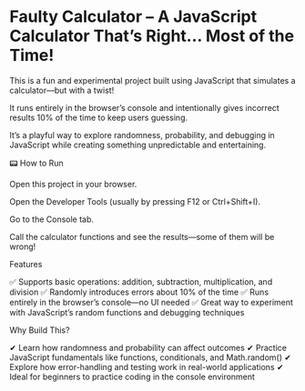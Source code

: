# Faulty Calculator – A JavaScript Calculator That’s Right… Most of the Time!

This is a fun and experimental project built using JavaScript that simulates a calculator—but with a twist! 

It runs entirely in the browser’s console and intentionally gives incorrect results 10% of the time to keep users guessing.

It’s a playful way to explore randomness, probability, and debugging in JavaScript while creating something unpredictable and entertaining.

📟 How to Run

Open this project in your browser.

Open the Developer Tools (usually by pressing F12 or Ctrl+Shift+I).

Go to the Console tab.

Call the calculator functions and see the results—some of them will be wrong!

Features

✅ Supports basic operations: addition, subtraction, multiplication, and division
✅ Randomly introduces errors about 10% of the time
✅ Runs entirely in the browser’s console—no UI needed
✅ Great way to experiment with JavaScript’s random functions and debugging techniques

Why Build This?

✔ Learn how randomness and probability can affect outcomes
✔ Practice JavaScript fundamentals like functions, conditionals, and Math.random()
✔ Explore how error-handling and testing work in real-world applications
✔ Ideal for beginners to practice coding in the console environment
